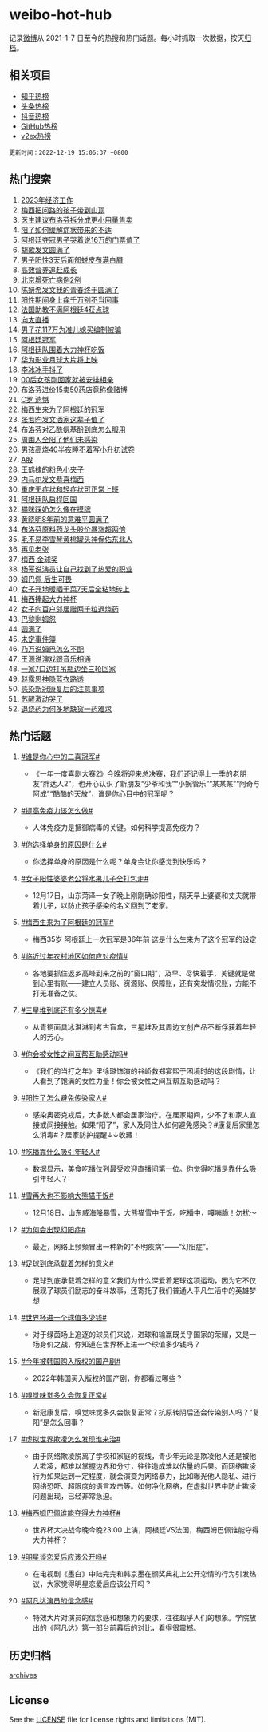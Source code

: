 # weibo-hot-hub

记录[微博](https://www.weibo.com)从 2021-1-7 日至今的热搜和热门话题。每小时抓取一次数据，按天[归档](archives)。

## 相关项目

- [知乎热榜](https://github.com/lonnyzhang423/zhihu-hot-hub)
- [头条热榜](https://github.com/lonnyzhang423/toutiao-hot-hub)
- [抖音热榜](https://github.com/lonnyzhang423/douyin-hot-hub)
- [GitHub热榜](https://github.com/lonnyzhang423/github-hot-hub)
- [v2ex热榜](https://github.com/lonnyzhang423/v2ex-hot-hub)


`更新时间：2022-12-19 15:06:37 +0800`

## 热门搜索

1. [2023年经济工作](https://m.weibo.cn/search?containerid=100103type%3D1%26t%3D10%26q%3D%232023%E5%B9%B4%E7%BB%8F%E6%B5%8E%E5%B7%A5%E4%BD%9C%23&stream_entry_id=51&isnewpage=1&extparam=seat%3D1%26pos%3D0%26c_type%3D51%26cate%3D10103%26dgr%3D0%26filter_type%3Drealtimehot%26display_time%3D1671433595%26pre_seqid%3D167143359577702142439&luicode=10000011&lfid=106003type%253D25%2526t%253D3%2526disable_hot%253D1%2526filter_type%253Drealtimehot)
1. [梅西把问路的孩子带到山顶](https://m.weibo.cn/search?containerid=100103type%3D1%26t%3D10%26q%3D%23%E6%A2%85%E8%A5%BF%E6%8A%8A%E9%97%AE%E8%B7%AF%E7%9A%84%E5%AD%A9%E5%AD%90%E5%B8%A6%E5%88%B0%E5%B1%B1%E9%A1%B6%23&stream_entry_id=31&isnewpage=1&extparam=seat%3D1%26filter_type%3Drealtimehot%26c_type%3D31%26band_rank%3D1%26cate%3D5001%26dgr%3D0%26lcate%3D5001%26pos%3D0%26realpos%3D1%26q%3D%2523%25E6%25A2%2585%25E8%25A5%25BF%25E6%258A%258A%25E9%2597%25AE%25E8%25B7%25AF%25E7%259A%2584%25E5%25AD%25A9%25E5%25AD%2590%25E5%25B8%25A6%25E5%2588%25B0%25E5%25B1%25B1%25E9%25A1%25B6%2523%26flag%3D16%26display_time%3D1671433595%26pre_seqid%3D167143359577702142439&luicode=10000011&lfid=106003type%253D25%2526t%253D3%2526disable_hot%253D1%2526filter_type%253Drealtimehot)
1. [医生建议布洛芬拆分成更小用量售卖](https://m.weibo.cn/search?containerid=100103type%3D1%26t%3D10%26q%3D%23%E5%8C%BB%E7%94%9F%E5%BB%BA%E8%AE%AE%E5%B8%83%E6%B4%9B%E8%8A%AC%E6%8B%86%E5%88%86%E6%88%90%E6%9B%B4%E5%B0%8F%E7%94%A8%E9%87%8F%E5%94%AE%E5%8D%96%23&stream_entry_id=31&isnewpage=1&extparam=seat%3D1%26filter_type%3Drealtimehot%26c_type%3D31%26band_rank%3D2%26cate%3D5001%26dgr%3D0%26lcate%3D5001%26pos%3D1%26realpos%3D2%26q%3D%2523%25E5%258C%25BB%25E7%2594%259F%25E5%25BB%25BA%25E8%25AE%25AE%25E5%25B8%2583%25E6%25B4%259B%25E8%258A%25AC%25E6%258B%2586%25E5%2588%2586%25E6%2588%2590%25E6%259B%25B4%25E5%25B0%258F%25E7%2594%25A8%25E9%2587%258F%25E5%2594%25AE%25E5%258D%2596%2523%26flag%3D2%26display_time%3D1671433595%26pre_seqid%3D167143359577702142439&luicode=10000011&lfid=106003type%253D25%2526t%253D3%2526disable_hot%253D1%2526filter_type%253Drealtimehot)
1. [阳了如何缓解症状带来的不适](https://m.weibo.cn/search?containerid=100103type%3D1%26t%3D10%26q%3D%23%E9%98%B3%E4%BA%86%E5%A6%82%E4%BD%95%E7%BC%93%E8%A7%A3%E7%97%87%E7%8A%B6%E5%B8%A6%E6%9D%A5%E7%9A%84%E4%B8%8D%E9%80%82%23&stream_entry_id=31&isnewpage=1&extparam=seat%3D1%26filter_type%3Drealtimehot%26c_type%3D31%26band_rank%3D3%26cate%3D5001%26dgr%3D0%26lcate%3D5001%26pos%3D2%26realpos%3D3%26q%3D%2523%25E9%2598%25B3%25E4%25BA%2586%25E5%25A6%2582%25E4%25BD%2595%25E7%25BC%2593%25E8%25A7%25A3%25E7%2597%2587%25E7%258A%25B6%25E5%25B8%25A6%25E6%259D%25A5%25E7%259A%2584%25E4%25B8%258D%25E9%2580%2582%2523%26flag%3D16%26display_time%3D1671433595%26pre_seqid%3D167143359577702142439&luicode=10000011&lfid=106003type%253D25%2526t%253D3%2526disable_hot%253D1%2526filter_type%253Drealtimehot)
1. [阿根廷夺冠男子哭着说16万的门票值了](https://m.weibo.cn/search?containerid=100103type%3D1%26t%3D10%26q%3D%23%E9%98%BF%E6%A0%B9%E5%BB%B7%E5%A4%BA%E5%86%A0%E7%94%B7%E5%AD%90%E5%93%AD%E7%9D%80%E8%AF%B416%E4%B8%87%E7%9A%84%E9%97%A8%E7%A5%A8%E5%80%BC%E4%BA%86%23&stream_entry_id=31&isnewpage=1&extparam=seat%3D1%26filter_type%3Drealtimehot%26c_type%3D31%26band_rank%3D4%26cate%3D5001%26dgr%3D0%26lcate%3D5001%26pos%3D3%26realpos%3D4%26q%3D%2523%25E9%2598%25BF%25E6%25A0%25B9%25E5%25BB%25B7%25E5%25A4%25BA%25E5%2586%25A0%25E7%2594%25B7%25E5%25AD%2590%25E5%2593%25AD%25E7%259D%2580%25E8%25AF%25B416%25E4%25B8%2587%25E7%259A%2584%25E9%2597%25A8%25E7%25A5%25A8%25E5%2580%25BC%25E4%25BA%2586%2523%26flag%3D0%26display_time%3D1671433595%26pre_seqid%3D167143359577702142439&luicode=10000011&lfid=106003type%253D25%2526t%253D3%2526disable_hot%253D1%2526filter_type%253Drealtimehot)
1. [胡歌发文圆满了](https://m.weibo.cn/search?containerid=100103type%3D1%26t%3D10%26q%3D%23%E8%83%A1%E6%AD%8C%E5%8F%91%E6%96%87%E5%9C%86%E6%BB%A1%E4%BA%86%23&stream_entry_id=31&isnewpage=1&extparam=seat%3D1%26filter_type%3Drealtimehot%26c_type%3D31%26band_rank%3D5%26cate%3D5001%26dgr%3D0%26lcate%3D5001%26pos%3D4%26realpos%3D5%26q%3D%2523%25E8%2583%25A1%25E6%25AD%258C%25E5%258F%2591%25E6%2596%2587%25E5%259C%2586%25E6%25BB%25A1%25E4%25BA%2586%2523%26flag%3D16%26display_time%3D1671433595%26pre_seqid%3D167143359577702142439&luicode=10000011&lfid=106003type%253D25%2526t%253D3%2526disable_hot%253D1%2526filter_type%253Drealtimehot)
1. [男子阳性3天后面部蜕皮布满白屑](https://m.weibo.cn/search?containerid=100103type%3D1%26t%3D10%26q%3D%23%E7%94%B7%E5%AD%90%E9%98%B3%E6%80%A73%E5%A4%A9%E5%90%8E%E9%9D%A2%E9%83%A8%E8%9C%95%E7%9A%AE%E5%B8%83%E6%BB%A1%E7%99%BD%E5%B1%91%23&stream_entry_id=31&isnewpage=1&extparam=seat%3D1%26filter_type%3Drealtimehot%26c_type%3D31%26band_rank%3D6%26cate%3D5001%26dgr%3D0%26lcate%3D5001%26pos%3D5%26realpos%3D6%26q%3D%2523%25E7%2594%25B7%25E5%25AD%2590%25E9%2598%25B3%25E6%2580%25A73%25E5%25A4%25A9%25E5%2590%258E%25E9%259D%25A2%25E9%2583%25A8%25E8%259C%2595%25E7%259A%25AE%25E5%25B8%2583%25E6%25BB%25A1%25E7%2599%25BD%25E5%25B1%2591%2523%26flag%3D0%26display_time%3D1671433595%26pre_seqid%3D167143359577702142439&luicode=10000011&lfid=106003type%253D25%2526t%253D3%2526disable_hot%253D1%2526filter_type%253Drealtimehot)
1. [高效营养追赶成长](https://m.weibo.cn/search?containerid=100103type%3D1%26t%3D10%26q%3D%23%E9%AB%98%E6%95%88%E8%90%A5%E5%85%BB%E8%BF%BD%E8%B5%B6%E6%88%90%E9%95%BF%23&stream_entry_id=31&isnewpage=1&extparam=seat%3D1%26filter_type%3Drealtimehot%26c_type%3D31%26band_rank%3D7%26cate%3D5001%26dgr%3D0%26lcate%3D5001%26pos%3D6%26topic_ad%3D1%26q%3D%2523%25E9%25AB%2598%25E6%2595%2588%25E8%2590%25A5%25E5%2585%25BB%25E8%25BF%25BD%25E8%25B5%25B6%25E6%2588%2590%25E9%2595%25BF%2523%26adid%3D175494%26display_time%3D1671433595%26pre_seqid%3D167143359577702142439&luicode=10000011&lfid=106003type%253D25%2526t%253D3%2526disable_hot%253D1%2526filter_type%253Drealtimehot)
1. [北京增死亡病例2例](https://m.weibo.cn/search?containerid=100103type%3D1%26t%3D10%26q%3D%23%E5%8C%97%E4%BA%AC%E5%A2%9E%E6%AD%BB%E4%BA%A1%E7%97%85%E4%BE%8B2%E4%BE%8B%23&stream_entry_id=31&isnewpage=1&extparam=seat%3D1%26filter_type%3Drealtimehot%26c_type%3D31%26band_rank%3D7%26cate%3D5001%26dgr%3D0%26lcate%3D5001%26pos%3D7%26realpos%3D7%26q%3D%2523%25E5%258C%2597%25E4%25BA%25AC%25E5%25A2%259E%25E6%25AD%25BB%25E4%25BA%25A1%25E7%2597%2585%25E4%25BE%258B2%25E4%25BE%258B%2523%26flag%3D2%26display_time%3D1671433595%26pre_seqid%3D167143359577702142439&luicode=10000011&lfid=106003type%253D25%2526t%253D3%2526disable_hot%253D1%2526filter_type%253Drealtimehot)
1. [陈妍希发文我的青春终于圆满了](https://m.weibo.cn/search?containerid=100103type%3D1%26t%3D10%26q%3D%23%E9%99%88%E5%A6%8D%E5%B8%8C%E5%8F%91%E6%96%87%E6%88%91%E7%9A%84%E9%9D%92%E6%98%A5%E7%BB%88%E4%BA%8E%E5%9C%86%E6%BB%A1%E4%BA%86%23&stream_entry_id=31&isnewpage=1&extparam=seat%3D1%26filter_type%3Drealtimehot%26c_type%3D31%26band_rank%3D8%26cate%3D5001%26dgr%3D0%26lcate%3D5001%26pos%3D8%26realpos%3D8%26q%3D%2523%25E9%2599%2588%25E5%25A6%258D%25E5%25B8%258C%25E5%258F%2591%25E6%2596%2587%25E6%2588%2591%25E7%259A%2584%25E9%259D%2592%25E6%2598%25A5%25E7%25BB%2588%25E4%25BA%258E%25E5%259C%2586%25E6%25BB%25A1%25E4%25BA%2586%2523%26flag%3D1%26display_time%3D1671433595%26pre_seqid%3D167143359577702142439&luicode=10000011&lfid=106003type%253D25%2526t%253D3%2526disable_hot%253D1%2526filter_type%253Drealtimehot)
1. [阳性期间身上痒千万别不当回事](https://m.weibo.cn/search?containerid=100103type%3D1%26t%3D10%26q%3D%23%E9%98%B3%E6%80%A7%E6%9C%9F%E9%97%B4%E8%BA%AB%E4%B8%8A%E7%97%92%E5%8D%83%E4%B8%87%E5%88%AB%E4%B8%8D%E5%BD%93%E5%9B%9E%E4%BA%8B%23&stream_entry_id=31&isnewpage=1&extparam=seat%3D1%26filter_type%3Drealtimehot%26c_type%3D31%26band_rank%3D9%26cate%3D5001%26dgr%3D0%26lcate%3D5001%26pos%3D9%26realpos%3D9%26q%3D%2523%25E9%2598%25B3%25E6%2580%25A7%25E6%259C%259F%25E9%2597%25B4%25E8%25BA%25AB%25E4%25B8%258A%25E7%2597%2592%25E5%258D%2583%25E4%25B8%2587%25E5%2588%25AB%25E4%25B8%258D%25E5%25BD%2593%25E5%259B%259E%25E4%25BA%258B%2523%26flag%3D2%26display_time%3D1671433595%26pre_seqid%3D167143359577702142439&luicode=10000011&lfid=106003type%253D25%2526t%253D3%2526disable_hot%253D1%2526filter_type%253Drealtimehot)
1. [法国助教不满阿根廷4获点球](https://m.weibo.cn/search?containerid=100103type%3D1%26t%3D10%26q%3D%23%E6%B3%95%E5%9B%BD%E5%8A%A9%E6%95%99%E4%B8%8D%E6%BB%A1%E9%98%BF%E6%A0%B9%E5%BB%B74%E8%8E%B7%E7%82%B9%E7%90%83%23&stream_entry_id=31&isnewpage=1&extparam=seat%3D1%26filter_type%3Drealtimehot%26c_type%3D31%26band_rank%3D10%26cate%3D5001%26dgr%3D0%26lcate%3D5001%26pos%3D10%26realpos%3D10%26q%3D%2523%25E6%25B3%2595%25E5%259B%25BD%25E5%258A%25A9%25E6%2595%2599%25E4%25B8%258D%25E6%25BB%25A1%25E9%2598%25BF%25E6%25A0%25B9%25E5%25BB%25B74%25E8%258E%25B7%25E7%2582%25B9%25E7%2590%2583%2523%26flag%3D0%26display_time%3D1671433595%26pre_seqid%3D167143359577702142439&luicode=10000011&lfid=106003type%253D25%2526t%253D3%2526disable_hot%253D1%2526filter_type%253Drealtimehot)
1. [向太直播](https://m.weibo.cn/search?containerid=100103type%3D1%26t%3D10%26q%3D%E5%90%91%E5%A4%AA%E7%9B%B4%E6%92%AD&stream_entry_id=31&isnewpage=1&extparam=seat%3D1%26filter_type%3Drealtimehot%26c_type%3D31%26band_rank%3D11%26cate%3D5001%26dgr%3D0%26lcate%3D5001%26pos%3D11%26realpos%3D11%26q%3D%25E5%2590%2591%25E5%25A4%25AA%25E7%259B%25B4%25E6%2592%25AD%26flag%3D1%26display_time%3D1671433595%26pre_seqid%3D167143359577702142439&luicode=10000011&lfid=106003type%253D25%2526t%253D3%2526disable_hot%253D1%2526filter_type%253Drealtimehot)
1. [男子花117万为准儿媳买编制被骗](https://m.weibo.cn/search?containerid=100103type%3D1%26t%3D10%26q%3D%23%E7%94%B7%E5%AD%90%E8%8A%B1117%E4%B8%87%E4%B8%BA%E5%87%86%E5%84%BF%E5%AA%B3%E4%B9%B0%E7%BC%96%E5%88%B6%E8%A2%AB%E9%AA%97%23&stream_entry_id=31&isnewpage=1&extparam=seat%3D1%26filter_type%3Drealtimehot%26c_type%3D31%26band_rank%3D12%26cate%3D5001%26dgr%3D0%26lcate%3D5001%26pos%3D12%26realpos%3D12%26q%3D%2523%25E7%2594%25B7%25E5%25AD%2590%25E8%258A%25B1117%25E4%25B8%2587%25E4%25B8%25BA%25E5%2587%2586%25E5%2584%25BF%25E5%25AA%25B3%25E4%25B9%25B0%25E7%25BC%2596%25E5%2588%25B6%25E8%25A2%25AB%25E9%25AA%2597%2523%26flag%3D0%26display_time%3D1671433595%26pre_seqid%3D167143359577702142439&luicode=10000011&lfid=106003type%253D25%2526t%253D3%2526disable_hot%253D1%2526filter_type%253Drealtimehot)
1. [阿根廷冠军](https://m.weibo.cn/search?containerid=100103type%3D1%26t%3D10%26q%3D%23%E9%98%BF%E6%A0%B9%E5%BB%B7%E5%86%A0%E5%86%9B%23&stream_entry_id=31&isnewpage=1&extparam=seat%3D1%26filter_type%3Drealtimehot%26c_type%3D31%26band_rank%3D13%26cate%3D5001%26dgr%3D0%26lcate%3D5001%26pos%3D13%26realpos%3D13%26q%3D%2523%25E9%2598%25BF%25E6%25A0%25B9%25E5%25BB%25B7%25E5%2586%25A0%25E5%2586%259B%2523%26flag%3D2%26display_time%3D1671433595%26pre_seqid%3D167143359577702142439&luicode=10000011&lfid=106003type%253D25%2526t%253D3%2526disable_hot%253D1%2526filter_type%253Drealtimehot)
1. [阿根廷队围着大力神杯吃饭](https://m.weibo.cn/search?containerid=100103type%3D1%26t%3D10%26q%3D%23%E9%98%BF%E6%A0%B9%E5%BB%B7%E9%98%9F%E5%9B%B4%E7%9D%80%E5%A4%A7%E5%8A%9B%E7%A5%9E%E6%9D%AF%E5%90%83%E9%A5%AD%23&stream_entry_id=31&isnewpage=1&extparam=seat%3D1%26filter_type%3Drealtimehot%26c_type%3D31%26band_rank%3D14%26cate%3D5001%26dgr%3D0%26lcate%3D5001%26pos%3D14%26realpos%3D14%26q%3D%2523%25E9%2598%25BF%25E6%25A0%25B9%25E5%25BB%25B7%25E9%2598%259F%25E5%259B%25B4%25E7%259D%2580%25E5%25A4%25A7%25E5%258A%259B%25E7%25A5%259E%25E6%259D%25AF%25E5%2590%2583%25E9%25A5%25AD%2523%26flag%3D0%26display_time%3D1671433595%26pre_seqid%3D167143359577702142439&luicode=10000011&lfid=106003type%253D25%2526t%253D3%2526disable_hot%253D1%2526filter_type%253Drealtimehot)
1. [华为影业月球大片将上映](https://m.weibo.cn/search?containerid=100103type%3D1%26t%3D10%26q%3D%23%E5%8D%8E%E4%B8%BA%E5%BD%B1%E4%B8%9A%E6%9C%88%E7%90%83%E5%A4%A7%E7%89%87%E5%B0%86%E4%B8%8A%E6%98%A0%23&stream_entry_id=31&isnewpage=1&extparam=seat%3D1%26filter_type%3Drealtimehot%26c_type%3D31%26band_rank%3D15%26cate%3D5001%26dgr%3D0%26lcate%3D5001%26pos%3D15%26realpos%3D15%26q%3D%2523%25E5%258D%258E%25E4%25B8%25BA%25E5%25BD%25B1%25E4%25B8%259A%25E6%259C%2588%25E7%2590%2583%25E5%25A4%25A7%25E7%2589%2587%25E5%25B0%2586%25E4%25B8%258A%25E6%2598%25A0%2523%26flag%3D0%26adid%3D175520%26display_time%3D1671433595%26pre_seqid%3D167143359577702142439&luicode=10000011&lfid=106003type%253D25%2526t%253D3%2526disable_hot%253D1%2526filter_type%253Drealtimehot)
1. [李冰冰手抖了](https://m.weibo.cn/search?containerid=100103type%3D1%26t%3D10%26q%3D%23%E6%9D%8E%E5%86%B0%E5%86%B0%E6%89%8B%E6%8A%96%E4%BA%86%23&stream_entry_id=31&isnewpage=1&extparam=seat%3D1%26filter_type%3Drealtimehot%26c_type%3D31%26band_rank%3D16%26cate%3D5001%26dgr%3D0%26lcate%3D5001%26pos%3D16%26realpos%3D16%26q%3D%2523%25E6%259D%258E%25E5%2586%25B0%25E5%2586%25B0%25E6%2589%258B%25E6%258A%2596%25E4%25BA%2586%2523%26flag%3D0%26display_time%3D1671433595%26pre_seqid%3D167143359577702142439&luicode=10000011&lfid=106003type%253D25%2526t%253D3%2526disable_hot%253D1%2526filter_type%253Drealtimehot)
1. [00后女孩刚回家就被安排相亲](https://m.weibo.cn/search?containerid=100103type%3D1%26t%3D10%26q%3D%2300%E5%90%8E%E5%A5%B3%E5%AD%A9%E5%88%9A%E5%9B%9E%E5%AE%B6%E5%B0%B1%E8%A2%AB%E5%AE%89%E6%8E%92%E7%9B%B8%E4%BA%B2%23&stream_entry_id=31&isnewpage=1&extparam=seat%3D1%26filter_type%3Drealtimehot%26c_type%3D31%26band_rank%3D17%26cate%3D5001%26dgr%3D0%26lcate%3D5001%26pos%3D17%26realpos%3D17%26q%3D%252300%25E5%2590%258E%25E5%25A5%25B3%25E5%25AD%25A9%25E5%2588%259A%25E5%259B%259E%25E5%25AE%25B6%25E5%25B0%25B1%25E8%25A2%25AB%25E5%25AE%2589%25E6%258E%2592%25E7%259B%25B8%25E4%25BA%25B2%2523%26flag%3D1%26display_time%3D1671433595%26pre_seqid%3D167143359577702142439&luicode=10000011&lfid=106003type%253D25%2526t%253D3%2526disable_hot%253D1%2526filter_type%253Drealtimehot)
1. [布洛芬进价15卖50药店竟称像赌博](https://m.weibo.cn/search?containerid=100103type%3D1%26t%3D10%26q%3D%23%E5%B8%83%E6%B4%9B%E8%8A%AC%E8%BF%9B%E4%BB%B715%E5%8D%9650%E8%8D%AF%E5%BA%97%E7%AB%9F%E7%A7%B0%E5%83%8F%E8%B5%8C%E5%8D%9A%23&stream_entry_id=31&isnewpage=1&extparam=seat%3D1%26filter_type%3Drealtimehot%26c_type%3D31%26band_rank%3D18%26cate%3D5001%26dgr%3D0%26lcate%3D5001%26pos%3D18%26realpos%3D18%26q%3D%2523%25E5%25B8%2583%25E6%25B4%259B%25E8%258A%25AC%25E8%25BF%259B%25E4%25BB%25B715%25E5%258D%259650%25E8%258D%25AF%25E5%25BA%2597%25E7%25AB%259F%25E7%25A7%25B0%25E5%2583%258F%25E8%25B5%258C%25E5%258D%259A%2523%26flag%3D1%26display_time%3D1671433595%26pre_seqid%3D167143359577702142439&luicode=10000011&lfid=106003type%253D25%2526t%253D3%2526disable_hot%253D1%2526filter_type%253Drealtimehot)
1. [C罗 遗憾](https://m.weibo.cn/search?containerid=100103type%3D1%26t%3D10%26q%3DC%E7%BD%97+%E9%81%97%E6%86%BE&stream_entry_id=31&isnewpage=1&extparam=seat%3D1%26filter_type%3Drealtimehot%26c_type%3D31%26band_rank%3D19%26cate%3D5001%26dgr%3D0%26lcate%3D5001%26pos%3D19%26realpos%3D19%26q%3DC%25E7%25BD%2597%2520%25E9%2581%2597%25E6%2586%25BE%26flag%3D2%26display_time%3D1671433595%26pre_seqid%3D167143359577702142439&luicode=10000011&lfid=106003type%253D25%2526t%253D3%2526disable_hot%253D1%2526filter_type%253Drealtimehot)
1. [梅西生来为了阿根廷的冠军](https://m.weibo.cn/search?containerid=100103type%3D1%26t%3D10%26q%3D%23%E6%A2%85%E8%A5%BF%E7%94%9F%E6%9D%A5%E4%B8%BA%E4%BA%86%E9%98%BF%E6%A0%B9%E5%BB%B7%E7%9A%84%E5%86%A0%E5%86%9B%23&stream_entry_id=31&isnewpage=1&extparam=seat%3D1%26filter_type%3Drealtimehot%26c_type%3D31%26band_rank%3D20%26cate%3D5001%26dgr%3D0%26lcate%3D5001%26pos%3D20%26realpos%3D20%26q%3D%2523%25E6%25A2%2585%25E8%25A5%25BF%25E7%2594%259F%25E6%259D%25A5%25E4%25B8%25BA%25E4%25BA%2586%25E9%2598%25BF%25E6%25A0%25B9%25E5%25BB%25B7%25E7%259A%2584%25E5%2586%25A0%25E5%2586%259B%2523%26flag%3D0%26display_time%3D1671433595%26pre_seqid%3D167143359577702142439&luicode=10000011&lfid=106003type%253D25%2526t%253D3%2526disable_hot%253D1%2526filter_type%253Drealtimehot)
1. [张若昀发文洒家这辈子值了](https://m.weibo.cn/search?containerid=100103type%3D1%26t%3D10%26q%3D%23%E5%BC%A0%E8%8B%A5%E6%98%80%E5%8F%91%E6%96%87%E6%B4%92%E5%AE%B6%E8%BF%99%E8%BE%88%E5%AD%90%E5%80%BC%E4%BA%86%23&stream_entry_id=31&isnewpage=1&extparam=seat%3D1%26filter_type%3Drealtimehot%26c_type%3D31%26band_rank%3D21%26cate%3D5001%26dgr%3D0%26lcate%3D5001%26pos%3D21%26realpos%3D21%26q%3D%2523%25E5%25BC%25A0%25E8%258B%25A5%25E6%2598%2580%25E5%258F%2591%25E6%2596%2587%25E6%25B4%2592%25E5%25AE%25B6%25E8%25BF%2599%25E8%25BE%2588%25E5%25AD%2590%25E5%2580%25BC%25E4%25BA%2586%2523%26flag%3D0%26display_time%3D1671433595%26pre_seqid%3D167143359577702142439&luicode=10000011&lfid=106003type%253D25%2526t%253D3%2526disable_hot%253D1%2526filter_type%253Drealtimehot)
1. [布洛芬对乙酰氨基酚到底怎么服用](https://m.weibo.cn/search?containerid=100103type%3D1%26t%3D10%26q%3D%23%E5%B8%83%E6%B4%9B%E8%8A%AC%E5%AF%B9%E4%B9%99%E9%85%B0%E6%B0%A8%E5%9F%BA%E9%85%9A%E5%88%B0%E5%BA%95%E6%80%8E%E4%B9%88%E6%9C%8D%E7%94%A8%23&stream_entry_id=31&isnewpage=1&extparam=seat%3D1%26filter_type%3Drealtimehot%26c_type%3D31%26band_rank%3D22%26cate%3D5001%26dgr%3D0%26lcate%3D5001%26pos%3D22%26realpos%3D22%26q%3D%2523%25E5%25B8%2583%25E6%25B4%259B%25E8%258A%25AC%25E5%25AF%25B9%25E4%25B9%2599%25E9%2585%25B0%25E6%25B0%25A8%25E5%259F%25BA%25E9%2585%259A%25E5%2588%25B0%25E5%25BA%2595%25E6%2580%258E%25E4%25B9%2588%25E6%259C%258D%25E7%2594%25A8%2523%26flag%3D1%26display_time%3D1671433595%26pre_seqid%3D167143359577702142439&luicode=10000011&lfid=106003type%253D25%2526t%253D3%2526disable_hot%253D1%2526filter_type%253Drealtimehot)
1. [周围人全阳了他们未感染](https://m.weibo.cn/search?containerid=100103type%3D1%26t%3D10%26q%3D%23%E5%91%A8%E5%9B%B4%E4%BA%BA%E5%85%A8%E9%98%B3%E4%BA%86%E4%BB%96%E4%BB%AC%E6%9C%AA%E6%84%9F%E6%9F%93%23&stream_entry_id=31&isnewpage=1&extparam=seat%3D1%26filter_type%3Drealtimehot%26c_type%3D31%26band_rank%3D23%26cate%3D5001%26dgr%3D0%26lcate%3D5001%26pos%3D23%26realpos%3D23%26q%3D%2523%25E5%2591%25A8%25E5%259B%25B4%25E4%25BA%25BA%25E5%2585%25A8%25E9%2598%25B3%25E4%25BA%2586%25E4%25BB%2596%25E4%25BB%25AC%25E6%259C%25AA%25E6%2584%259F%25E6%259F%2593%2523%26flag%3D0%26display_time%3D1671433595%26pre_seqid%3D167143359577702142439&luicode=10000011&lfid=106003type%253D25%2526t%253D3%2526disable_hot%253D1%2526filter_type%253Drealtimehot)
1. [男孩高烧40半夜睡不着写小升初试卷](https://m.weibo.cn/search?containerid=100103type%3D1%26t%3D10%26q%3D%23%E7%94%B7%E5%AD%A9%E9%AB%98%E7%83%A740%E5%8D%8A%E5%A4%9C%E7%9D%A1%E4%B8%8D%E7%9D%80%E5%86%99%E5%B0%8F%E5%8D%87%E5%88%9D%E8%AF%95%E5%8D%B7%23&stream_entry_id=31&isnewpage=1&extparam=seat%3D1%26filter_type%3Drealtimehot%26c_type%3D31%26band_rank%3D24%26cate%3D5001%26dgr%3D0%26lcate%3D5001%26pos%3D24%26realpos%3D24%26q%3D%2523%25E7%2594%25B7%25E5%25AD%25A9%25E9%25AB%2598%25E7%2583%25A740%25E5%258D%258A%25E5%25A4%259C%25E7%259D%25A1%25E4%25B8%258D%25E7%259D%2580%25E5%2586%2599%25E5%25B0%258F%25E5%258D%2587%25E5%2588%259D%25E8%25AF%2595%25E5%258D%25B7%2523%26flag%3D1%26display_time%3D1671433595%26pre_seqid%3D167143359577702142439&luicode=10000011&lfid=106003type%253D25%2526t%253D3%2526disable_hot%253D1%2526filter_type%253Drealtimehot)
1. [A股](https://m.weibo.cn/search?containerid=100103type%3D1%26t%3D10%26q%3DA%E8%82%A1&stream_entry_id=31&isnewpage=1&extparam=seat%3D1%26filter_type%3Drealtimehot%26c_type%3D31%26band_rank%3D25%26cate%3D5001%26dgr%3D0%26lcate%3D5001%26pos%3D25%26realpos%3D25%26q%3DA%25E8%2582%25A1%26flag%3D1%26display_time%3D1671433595%26pre_seqid%3D167143359577702142439&luicode=10000011&lfid=106003type%253D25%2526t%253D3%2526disable_hot%253D1%2526filter_type%253Drealtimehot)
1. [王鹤棣的粉色小夹子](https://m.weibo.cn/search?containerid=100103type%3D1%26t%3D10%26q%3D%23%E7%8E%8B%E9%B9%A4%E6%A3%A3%E7%9A%84%E7%B2%89%E8%89%B2%E5%B0%8F%E5%A4%B9%E5%AD%90%23&stream_entry_id=31&isnewpage=1&extparam=seat%3D1%26filter_type%3Drealtimehot%26c_type%3D31%26band_rank%3D26%26cate%3D5001%26dgr%3D0%26lcate%3D5001%26pos%3D26%26realpos%3D26%26q%3D%2523%25E7%258E%258B%25E9%25B9%25A4%25E6%25A3%25A3%25E7%259A%2584%25E7%25B2%2589%25E8%2589%25B2%25E5%25B0%258F%25E5%25A4%25B9%25E5%25AD%2590%2523%26flag%3D1%26display_time%3D1671433595%26pre_seqid%3D167143359577702142439&luicode=10000011&lfid=106003type%253D25%2526t%253D3%2526disable_hot%253D1%2526filter_type%253Drealtimehot)
1. [内马尔发文恭喜梅西](https://m.weibo.cn/search?containerid=100103type%3D1%26t%3D10%26q%3D%23%E5%86%85%E9%A9%AC%E5%B0%94%E5%8F%91%E6%96%87%E6%81%AD%E5%96%9C%E6%A2%85%E8%A5%BF%23&stream_entry_id=31&isnewpage=1&extparam=seat%3D1%26filter_type%3Drealtimehot%26c_type%3D31%26band_rank%3D27%26cate%3D5001%26dgr%3D0%26lcate%3D5001%26pos%3D27%26realpos%3D27%26q%3D%2523%25E5%2586%2585%25E9%25A9%25AC%25E5%25B0%2594%25E5%258F%2591%25E6%2596%2587%25E6%2581%25AD%25E5%2596%259C%25E6%25A2%2585%25E8%25A5%25BF%2523%26flag%3D0%26display_time%3D1671433595%26pre_seqid%3D167143359577702142439&luicode=10000011&lfid=106003type%253D25%2526t%253D3%2526disable_hot%253D1%2526filter_type%253Drealtimehot)
1. [重庆无症状和轻症状可正常上班](https://m.weibo.cn/search?containerid=100103type%3D1%26t%3D10%26q%3D%23%E9%87%8D%E5%BA%86%E6%97%A0%E7%97%87%E7%8A%B6%E5%92%8C%E8%BD%BB%E7%97%87%E7%8A%B6%E5%8F%AF%E6%AD%A3%E5%B8%B8%E4%B8%8A%E7%8F%AD%23&stream_entry_id=31&isnewpage=1&extparam=seat%3D1%26filter_type%3Drealtimehot%26c_type%3D31%26band_rank%3D28%26cate%3D5001%26dgr%3D0%26lcate%3D5001%26pos%3D28%26realpos%3D28%26q%3D%2523%25E9%2587%258D%25E5%25BA%2586%25E6%2597%25A0%25E7%2597%2587%25E7%258A%25B6%25E5%2592%258C%25E8%25BD%25BB%25E7%2597%2587%25E7%258A%25B6%25E5%258F%25AF%25E6%25AD%25A3%25E5%25B8%25B8%25E4%25B8%258A%25E7%258F%25AD%2523%26flag%3D0%26display_time%3D1671433595%26pre_seqid%3D167143359577702142439&luicode=10000011&lfid=106003type%253D25%2526t%253D3%2526disable_hot%253D1%2526filter_type%253Drealtimehot)
1. [阿根廷队启程回国](https://m.weibo.cn/search?containerid=100103type%3D1%26t%3D10%26q%3D%23%E9%98%BF%E6%A0%B9%E5%BB%B7%E9%98%9F%E5%90%AF%E7%A8%8B%E5%9B%9E%E5%9B%BD%23&stream_entry_id=31&isnewpage=1&extparam=seat%3D1%26filter_type%3Drealtimehot%26c_type%3D31%26band_rank%3D29%26cate%3D5001%26dgr%3D0%26lcate%3D5001%26pos%3D29%26realpos%3D29%26q%3D%2523%25E9%2598%25BF%25E6%25A0%25B9%25E5%25BB%25B7%25E9%2598%259F%25E5%2590%25AF%25E7%25A8%258B%25E5%259B%259E%25E5%259B%25BD%2523%26flag%3D1%26display_time%3D1671433595%26pre_seqid%3D167143359577702142439&luicode=10000011&lfid=106003type%253D25%2526t%253D3%2526disable_hot%253D1%2526filter_type%253Drealtimehot)
1. [猫咪踩奶怎么像在摸牌](https://m.weibo.cn/search?containerid=100103type%3D1%26t%3D10%26q%3D%23%E7%8C%AB%E5%92%AA%E8%B8%A9%E5%A5%B6%E6%80%8E%E4%B9%88%E5%83%8F%E5%9C%A8%E6%91%B8%E7%89%8C%23&stream_entry_id=31&isnewpage=1&extparam=seat%3D1%26filter_type%3Drealtimehot%26c_type%3D31%26band_rank%3D30%26cate%3D5001%26dgr%3D0%26lcate%3D5001%26pos%3D30%26realpos%3D30%26q%3D%2523%25E7%258C%25AB%25E5%2592%25AA%25E8%25B8%25A9%25E5%25A5%25B6%25E6%2580%258E%25E4%25B9%2588%25E5%2583%258F%25E5%259C%25A8%25E6%2591%25B8%25E7%2589%258C%2523%26flag%3D1%26display_time%3D1671433595%26pre_seqid%3D167143359577702142439&luicode=10000011&lfid=106003type%253D25%2526t%253D3%2526disable_hot%253D1%2526filter_type%253Drealtimehot)
1. [黄晓明8年前的意难平圆满了](https://m.weibo.cn/search?containerid=100103type%3D1%26t%3D10%26q%3D%23%E9%BB%84%E6%99%93%E6%98%8E8%E5%B9%B4%E5%89%8D%E7%9A%84%E6%84%8F%E9%9A%BE%E5%B9%B3%E5%9C%86%E6%BB%A1%E4%BA%86%23&stream_entry_id=31&isnewpage=1&extparam=seat%3D1%26filter_type%3Drealtimehot%26c_type%3D31%26band_rank%3D31%26cate%3D5001%26dgr%3D0%26lcate%3D5001%26pos%3D31%26realpos%3D31%26q%3D%2523%25E9%25BB%2584%25E6%2599%2593%25E6%2598%258E8%25E5%25B9%25B4%25E5%2589%258D%25E7%259A%2584%25E6%2584%258F%25E9%259A%25BE%25E5%25B9%25B3%25E5%259C%2586%25E6%25BB%25A1%25E4%25BA%2586%2523%26flag%3D1%26display_time%3D1671433595%26pre_seqid%3D167143359577702142439&luicode=10000011&lfid=106003type%253D25%2526t%253D3%2526disable_hot%253D1%2526filter_type%253Drealtimehot)
1. [布洛芬原料药龙头股价暴涨超两倍](https://m.weibo.cn/search?containerid=100103type%3D1%26t%3D10%26q%3D%23%E5%B8%83%E6%B4%9B%E8%8A%AC%E5%8E%9F%E6%96%99%E8%8D%AF%E9%BE%99%E5%A4%B4%E8%82%A1%E4%BB%B7%E6%9A%B4%E6%B6%A8%E8%B6%85%E4%B8%A4%E5%80%8D%23&stream_entry_id=31&isnewpage=1&extparam=seat%3D1%26filter_type%3Drealtimehot%26c_type%3D31%26band_rank%3D32%26cate%3D5001%26dgr%3D0%26lcate%3D5001%26pos%3D32%26realpos%3D32%26q%3D%2523%25E5%25B8%2583%25E6%25B4%259B%25E8%258A%25AC%25E5%258E%259F%25E6%2596%2599%25E8%258D%25AF%25E9%25BE%2599%25E5%25A4%25B4%25E8%2582%25A1%25E4%25BB%25B7%25E6%259A%25B4%25E6%25B6%25A8%25E8%25B6%2585%25E4%25B8%25A4%25E5%2580%258D%2523%26flag%3D0%26display_time%3D1671433595%26pre_seqid%3D167143359577702142439&luicode=10000011&lfid=106003type%253D25%2526t%253D3%2526disable_hot%253D1%2526filter_type%253Drealtimehot)
1. [毛不易李雪琴黄桃罐头神保佑东北人](https://m.weibo.cn/search?containerid=100103type%3D1%26t%3D10%26q%3D%23%E6%AF%9B%E4%B8%8D%E6%98%93%E6%9D%8E%E9%9B%AA%E7%90%B4%E9%BB%84%E6%A1%83%E7%BD%90%E5%A4%B4%E7%A5%9E%E4%BF%9D%E4%BD%91%E4%B8%9C%E5%8C%97%E4%BA%BA%23&stream_entry_id=31&isnewpage=1&extparam=seat%3D1%26filter_type%3Drealtimehot%26c_type%3D31%26band_rank%3D33%26cate%3D5001%26dgr%3D0%26lcate%3D5001%26pos%3D33%26realpos%3D33%26q%3D%2523%25E6%25AF%259B%25E4%25B8%258D%25E6%2598%2593%25E6%259D%258E%25E9%259B%25AA%25E7%2590%25B4%25E9%25BB%2584%25E6%25A1%2583%25E7%25BD%2590%25E5%25A4%25B4%25E7%25A5%259E%25E4%25BF%259D%25E4%25BD%2591%25E4%25B8%259C%25E5%258C%2597%25E4%25BA%25BA%2523%26flag%3D1%26display_time%3D1671433595%26pre_seqid%3D167143359577702142439&luicode=10000011&lfid=106003type%253D25%2526t%253D3%2526disable_hot%253D1%2526filter_type%253Drealtimehot)
1. [再见老张](https://m.weibo.cn/search?containerid=100103type%3D1%26t%3D10%26q%3D%23%E5%86%8D%E8%A7%81%E8%80%81%E5%BC%A0%23&stream_entry_id=31&isnewpage=1&extparam=seat%3D1%26filter_type%3Drealtimehot%26c_type%3D31%26band_rank%3D34%26cate%3D5001%26dgr%3D0%26lcate%3D5001%26pos%3D34%26realpos%3D34%26q%3D%2523%25E5%2586%258D%25E8%25A7%2581%25E8%2580%2581%25E5%25BC%25A0%2523%26flag%3D0%26display_time%3D1671433595%26pre_seqid%3D167143359577702142439&luicode=10000011&lfid=106003type%253D25%2526t%253D3%2526disable_hot%253D1%2526filter_type%253Drealtimehot)
1. [梅西 金球奖](https://m.weibo.cn/search?containerid=100103type%3D1%26t%3D10%26q%3D%23%E6%A2%85%E8%A5%BF+%E9%87%91%E7%90%83%E5%A5%96%23&stream_entry_id=31&isnewpage=1&extparam=seat%3D1%26filter_type%3Drealtimehot%26c_type%3D31%26band_rank%3D35%26cate%3D5001%26dgr%3D0%26lcate%3D5001%26pos%3D35%26realpos%3D35%26q%3D%2523%25E6%25A2%2585%25E8%25A5%25BF%2520%25E9%2587%2591%25E7%2590%2583%25E5%25A5%2596%2523%26flag%3D0%26display_time%3D1671433595%26pre_seqid%3D167143359577702142439&luicode=10000011&lfid=106003type%253D25%2526t%253D3%2526disable_hot%253D1%2526filter_type%253Drealtimehot)
1. [杨幂说演员让自己找到了热爱的职业](https://m.weibo.cn/search?containerid=100103type%3D1%26t%3D10%26q%3D%23%E6%9D%A8%E5%B9%82%E8%AF%B4%E6%BC%94%E5%91%98%E8%AE%A9%E8%87%AA%E5%B7%B1%E6%89%BE%E5%88%B0%E4%BA%86%E7%83%AD%E7%88%B1%E7%9A%84%E8%81%8C%E4%B8%9A%23&stream_entry_id=31&isnewpage=1&extparam=seat%3D1%26filter_type%3Drealtimehot%26c_type%3D31%26band_rank%3D36%26cate%3D5001%26dgr%3D0%26lcate%3D5001%26pos%3D36%26realpos%3D36%26q%3D%2523%25E6%259D%25A8%25E5%25B9%2582%25E8%25AF%25B4%25E6%25BC%2594%25E5%2591%2598%25E8%25AE%25A9%25E8%2587%25AA%25E5%25B7%25B1%25E6%2589%25BE%25E5%2588%25B0%25E4%25BA%2586%25E7%2583%25AD%25E7%2588%25B1%25E7%259A%2584%25E8%2581%258C%25E4%25B8%259A%2523%26flag%3D1%26display_time%3D1671433595%26pre_seqid%3D167143359577702142439&luicode=10000011&lfid=106003type%253D25%2526t%253D3%2526disable_hot%253D1%2526filter_type%253Drealtimehot)
1. [姆巴佩 后生可畏](https://m.weibo.cn/search?containerid=100103type%3D1%26t%3D10%26q%3D%E5%A7%86%E5%B7%B4%E4%BD%A9+%E5%90%8E%E7%94%9F%E5%8F%AF%E7%95%8F&stream_entry_id=31&isnewpage=1&extparam=seat%3D1%26filter_type%3Drealtimehot%26c_type%3D31%26band_rank%3D37%26cate%3D5001%26dgr%3D0%26lcate%3D5001%26pos%3D37%26realpos%3D37%26q%3D%25E5%25A7%2586%25E5%25B7%25B4%25E4%25BD%25A9%2520%25E5%2590%258E%25E7%2594%259F%25E5%258F%25AF%25E7%2595%258F%26flag%3D0%26display_time%3D1671433595%26pre_seqid%3D167143359577702142439&luicode=10000011&lfid=106003type%253D25%2526t%253D3%2526disable_hot%253D1%2526filter_type%253Drealtimehot)
1. [女子开地暖晒干菜7天后全粘地砖上](https://m.weibo.cn/search?containerid=100103type%3D1%26t%3D10%26q%3D%23%E5%A5%B3%E5%AD%90%E5%BC%80%E5%9C%B0%E6%9A%96%E6%99%92%E5%B9%B2%E8%8F%9C7%E5%A4%A9%E5%90%8E%E5%85%A8%E7%B2%98%E5%9C%B0%E7%A0%96%E4%B8%8A%23&stream_entry_id=31&isnewpage=1&extparam=seat%3D1%26filter_type%3Drealtimehot%26c_type%3D31%26band_rank%3D38%26cate%3D5001%26dgr%3D0%26lcate%3D5001%26pos%3D38%26realpos%3D38%26q%3D%2523%25E5%25A5%25B3%25E5%25AD%2590%25E5%25BC%2580%25E5%259C%25B0%25E6%259A%2596%25E6%2599%2592%25E5%25B9%25B2%25E8%258F%259C7%25E5%25A4%25A9%25E5%2590%258E%25E5%2585%25A8%25E7%25B2%2598%25E5%259C%25B0%25E7%25A0%2596%25E4%25B8%258A%2523%26flag%3D1%26display_time%3D1671433595%26pre_seqid%3D167143359577702142439&luicode=10000011&lfid=106003type%253D25%2526t%253D3%2526disable_hot%253D1%2526filter_type%253Drealtimehot)
1. [梅西捧起大力神杯](https://m.weibo.cn/search?containerid=100103type%3D1%26t%3D10%26q%3D%23%E6%A2%85%E8%A5%BF%E6%8D%A7%E8%B5%B7%E5%A4%A7%E5%8A%9B%E7%A5%9E%E6%9D%AF%23&stream_entry_id=31&isnewpage=1&extparam=seat%3D1%26filter_type%3Drealtimehot%26c_type%3D31%26band_rank%3D39%26cate%3D5001%26dgr%3D0%26lcate%3D5001%26pos%3D39%26realpos%3D39%26q%3D%2523%25E6%25A2%2585%25E8%25A5%25BF%25E6%258D%25A7%25E8%25B5%25B7%25E5%25A4%25A7%25E5%258A%259B%25E7%25A5%259E%25E6%259D%25AF%2523%26flag%3D0%26display_time%3D1671433595%26pre_seqid%3D167143359577702142439&luicode=10000011&lfid=106003type%253D25%2526t%253D3%2526disable_hot%253D1%2526filter_type%253Drealtimehot)
1. [女子向百户邻居赠两千粒退烧药](https://m.weibo.cn/search?containerid=100103type%3D1%26t%3D10%26q%3D%23%E5%A5%B3%E5%AD%90%E5%90%91%E7%99%BE%E6%88%B7%E9%82%BB%E5%B1%85%E8%B5%A0%E4%B8%A4%E5%8D%83%E7%B2%92%E9%80%80%E7%83%A7%E8%8D%AF%23&stream_entry_id=31&isnewpage=1&extparam=seat%3D1%26filter_type%3Drealtimehot%26c_type%3D31%26band_rank%3D40%26cate%3D5001%26dgr%3D0%26lcate%3D5001%26pos%3D40%26realpos%3D40%26q%3D%2523%25E5%25A5%25B3%25E5%25AD%2590%25E5%2590%2591%25E7%2599%25BE%25E6%2588%25B7%25E9%2582%25BB%25E5%25B1%2585%25E8%25B5%25A0%25E4%25B8%25A4%25E5%258D%2583%25E7%25B2%2592%25E9%2580%2580%25E7%2583%25A7%25E8%258D%25AF%2523%26flag%3D1%26display_time%3D1671433595%26pre_seqid%3D167143359577702142439&luicode=10000011&lfid=106003type%253D25%2526t%253D3%2526disable_hot%253D1%2526filter_type%253Drealtimehot)
1. [巴黎剩姆怨](https://m.weibo.cn/search?containerid=100103type%3D1%26t%3D10%26q%3D%E5%B7%B4%E9%BB%8E%E5%89%A9%E5%A7%86%E6%80%A8&stream_entry_id=31&isnewpage=1&extparam=seat%3D1%26filter_type%3Drealtimehot%26c_type%3D31%26band_rank%3D41%26cate%3D5001%26dgr%3D0%26lcate%3D5001%26pos%3D41%26realpos%3D41%26q%3D%25E5%25B7%25B4%25E9%25BB%258E%25E5%2589%25A9%25E5%25A7%2586%25E6%2580%25A8%26flag%3D1%26display_time%3D1671433595%26pre_seqid%3D167143359577702142439&luicode=10000011&lfid=106003type%253D25%2526t%253D3%2526disable_hot%253D1%2526filter_type%253Drealtimehot)
1. [圆满了](https://m.weibo.cn/search?containerid=100103type%3D1%26t%3D10%26q%3D%23%E5%9C%86%E6%BB%A1%E4%BA%86%23&stream_entry_id=31&isnewpage=1&extparam=seat%3D1%26filter_type%3Drealtimehot%26c_type%3D31%26band_rank%3D42%26cate%3D5001%26dgr%3D0%26lcate%3D5001%26pos%3D42%26realpos%3D42%26q%3D%2523%25E5%259C%2586%25E6%25BB%25A1%25E4%25BA%2586%2523%26flag%3D0%26display_time%3D1671433595%26pre_seqid%3D167143359577702142439&luicode=10000011&lfid=106003type%253D25%2526t%253D3%2526disable_hot%253D1%2526filter_type%253Drealtimehot)
1. [未定事件簿](https://m.weibo.cn/search?containerid=100103type%3D1%26t%3D10%26q%3D%23%E6%9C%AA%E5%AE%9A%E4%BA%8B%E4%BB%B6%E7%B0%BF%23&stream_entry_id=31&isnewpage=1&extparam=seat%3D1%26filter_type%3Drealtimehot%26c_type%3D31%26band_rank%3D43%26cate%3D5001%26dgr%3D0%26lcate%3D5001%26pos%3D43%26realpos%3D43%26q%3D%2523%25E6%259C%25AA%25E5%25AE%259A%25E4%25BA%258B%25E4%25BB%25B6%25E7%25B0%25BF%2523%26flag%3D1%26display_time%3D1671433595%26pre_seqid%3D167143359577702142439&luicode=10000011&lfid=106003type%253D25%2526t%253D3%2526disable_hot%253D1%2526filter_type%253Drealtimehot)
1. [乃万说姆巴怎么不配](https://m.weibo.cn/search?containerid=100103type%3D1%26t%3D10%26q%3D%23%E4%B9%83%E4%B8%87%E8%AF%B4%E5%A7%86%E5%B7%B4%E6%80%8E%E4%B9%88%E4%B8%8D%E9%85%8D%23&stream_entry_id=31&isnewpage=1&extparam=seat%3D1%26filter_type%3Drealtimehot%26c_type%3D31%26band_rank%3D44%26cate%3D5001%26dgr%3D0%26lcate%3D5001%26pos%3D44%26realpos%3D44%26q%3D%2523%25E4%25B9%2583%25E4%25B8%2587%25E8%25AF%25B4%25E5%25A7%2586%25E5%25B7%25B4%25E6%2580%258E%25E4%25B9%2588%25E4%25B8%258D%25E9%2585%258D%2523%26flag%3D0%26display_time%3D1671433595%26pre_seqid%3D167143359577702142439&luicode=10000011&lfid=106003type%253D25%2526t%253D3%2526disable_hot%253D1%2526filter_type%253Drealtimehot)
1. [王源说演戏跟音乐相通](https://m.weibo.cn/search?containerid=100103type%3D1%26t%3D10%26q%3D%23%E7%8E%8B%E6%BA%90%E8%AF%B4%E6%BC%94%E6%88%8F%E8%B7%9F%E9%9F%B3%E4%B9%90%E7%9B%B8%E9%80%9A%23&stream_entry_id=31&isnewpage=1&extparam=seat%3D1%26filter_type%3Drealtimehot%26c_type%3D31%26band_rank%3D45%26cate%3D5001%26dgr%3D0%26lcate%3D5001%26pos%3D45%26realpos%3D45%26q%3D%2523%25E7%258E%258B%25E6%25BA%2590%25E8%25AF%25B4%25E6%25BC%2594%25E6%2588%258F%25E8%25B7%259F%25E9%259F%25B3%25E4%25B9%2590%25E7%259B%25B8%25E9%2580%259A%2523%26flag%3D1%26display_time%3D1671433595%26pre_seqid%3D167143359577702142439&luicode=10000011&lfid=106003type%253D25%2526t%253D3%2526disable_hot%253D1%2526filter_type%253Drealtimehot)
1. [一家7口边打吊瓶边坐三轮回家](https://m.weibo.cn/search?containerid=100103type%3D1%26t%3D10%26q%3D%23%E4%B8%80%E5%AE%B67%E5%8F%A3%E8%BE%B9%E6%89%93%E5%90%8A%E7%93%B6%E8%BE%B9%E5%9D%90%E4%B8%89%E8%BD%AE%E5%9B%9E%E5%AE%B6%23&stream_entry_id=31&isnewpage=1&extparam=seat%3D1%26filter_type%3Drealtimehot%26c_type%3D31%26band_rank%3D46%26cate%3D5001%26dgr%3D0%26lcate%3D5001%26pos%3D46%26realpos%3D46%26q%3D%2523%25E4%25B8%2580%25E5%25AE%25B67%25E5%258F%25A3%25E8%25BE%25B9%25E6%2589%2593%25E5%2590%258A%25E7%2593%25B6%25E8%25BE%25B9%25E5%259D%2590%25E4%25B8%2589%25E8%25BD%25AE%25E5%259B%259E%25E5%25AE%25B6%2523%26flag%3D0%26display_time%3D1671433595%26pre_seqid%3D167143359577702142439&luicode=10000011&lfid=106003type%253D25%2526t%253D3%2526disable_hot%253D1%2526filter_type%253Drealtimehot)
1. [赵露思神隐蓝衣路透](https://m.weibo.cn/search?containerid=100103type%3D1%26t%3D10%26q%3D%23%E8%B5%B5%E9%9C%B2%E6%80%9D%E7%A5%9E%E9%9A%90%E8%93%9D%E8%A1%A3%E8%B7%AF%E9%80%8F%23&stream_entry_id=31&isnewpage=1&extparam=seat%3D1%26filter_type%3Drealtimehot%26c_type%3D31%26band_rank%3D47%26cate%3D5001%26dgr%3D0%26lcate%3D5001%26pos%3D47%26realpos%3D47%26q%3D%2523%25E8%25B5%25B5%25E9%259C%25B2%25E6%2580%259D%25E7%25A5%259E%25E9%259A%2590%25E8%2593%259D%25E8%25A1%25A3%25E8%25B7%25AF%25E9%2580%258F%2523%26flag%3D0%26display_time%3D1671433595%26pre_seqid%3D167143359577702142439&luicode=10000011&lfid=106003type%253D25%2526t%253D3%2526disable_hot%253D1%2526filter_type%253Drealtimehot)
1. [感染新冠康复后的注意事项](https://m.weibo.cn/search?containerid=100103type%3D1%26t%3D10%26q%3D%23%E6%84%9F%E6%9F%93%E6%96%B0%E5%86%A0%E5%BA%B7%E5%A4%8D%E5%90%8E%E7%9A%84%E6%B3%A8%E6%84%8F%E4%BA%8B%E9%A1%B9%23&stream_entry_id=31&isnewpage=1&extparam=seat%3D1%26filter_type%3Drealtimehot%26c_type%3D31%26band_rank%3D48%26cate%3D5001%26dgr%3D0%26lcate%3D5001%26pos%3D48%26realpos%3D48%26q%3D%2523%25E6%2584%259F%25E6%259F%2593%25E6%2596%25B0%25E5%2586%25A0%25E5%25BA%25B7%25E5%25A4%258D%25E5%2590%258E%25E7%259A%2584%25E6%25B3%25A8%25E6%2584%258F%25E4%25BA%258B%25E9%25A1%25B9%2523%26flag%3D1%26display_time%3D1671433595%26pre_seqid%3D167143359577702142439&luicode=10000011&lfid=106003type%253D25%2526t%253D3%2526disable_hot%253D1%2526filter_type%253Drealtimehot)
1. [苏醒激动哭了](https://m.weibo.cn/search?containerid=100103type%3D1%26t%3D10%26q%3D%23%E8%8B%8F%E9%86%92%E6%BF%80%E5%8A%A8%E5%93%AD%E4%BA%86%23&stream_entry_id=31&isnewpage=1&extparam=seat%3D1%26filter_type%3Drealtimehot%26c_type%3D31%26band_rank%3D49%26cate%3D5001%26dgr%3D0%26lcate%3D5001%26pos%3D49%26realpos%3D49%26q%3D%2523%25E8%258B%258F%25E9%2586%2592%25E6%25BF%2580%25E5%258A%25A8%25E5%2593%25AD%25E4%25BA%2586%2523%26flag%3D1%26display_time%3D1671433595%26pre_seqid%3D167143359577702142439&luicode=10000011&lfid=106003type%253D25%2526t%253D3%2526disable_hot%253D1%2526filter_type%253Drealtimehot)
1. [退烧药为何多地缺货一药难求](https://m.weibo.cn/search?containerid=100103type%3D1%26t%3D10%26q%3D%23%E9%80%80%E7%83%A7%E8%8D%AF%E4%B8%BA%E4%BD%95%E5%A4%9A%E5%9C%B0%E7%BC%BA%E8%B4%A7%E4%B8%80%E8%8D%AF%E9%9A%BE%E6%B1%82%23&stream_entry_id=31&isnewpage=1&extparam=seat%3D1%26filter_type%3Drealtimehot%26c_type%3D31%26band_rank%3D50%26cate%3D5001%26dgr%3D0%26lcate%3D5001%26pos%3D50%26realpos%3D50%26q%3D%2523%25E9%2580%2580%25E7%2583%25A7%25E8%258D%25AF%25E4%25B8%25BA%25E4%25BD%2595%25E5%25A4%259A%25E5%259C%25B0%25E7%25BC%25BA%25E8%25B4%25A7%25E4%25B8%2580%25E8%258D%25AF%25E9%259A%25BE%25E6%25B1%2582%2523%26flag%3D1%26display_time%3D1671433595%26pre_seqid%3D167143359577702142439&luicode=10000011&lfid=106003type%253D25%2526t%253D3%2526disable_hot%253D1%2526filter_type%253Drealtimehot)

## 热门话题

1. [#谁是你心中的二喜冠军#](https://m.weibo.cn/search?containerid=231522type%3D1%26t%3D10%26q%3D%23%E8%B0%81%E6%98%AF%E4%BD%A0%E5%BF%83%E4%B8%AD%E7%9A%84%E4%BA%8C%E5%96%9C%E5%86%A0%E5%86%9B%23&stream_entry_id=128&isnewpage=1&extparam=seat%3D1%26pos%3D1-0-0%26c_type%3D128%26dgr%3D0%26unitid%3D1671271295845%26cate%3D5004%26lcate%3D5004%26display_time%3D1671433597%26pre_seqid%3D1671433597086039909124&luicode=10000011&lfid=231648_-_4)
    - 《一年一度喜剧大赛2》今晚将迎来总决赛，我们还记得上一季的老朋友“胖达人2”，也开心认识了新朋友“少爷和我”“小婉管乐”“某某某”“阿奇与阿成”“酷酷的天放”，谁是你心目中的冠军呢？

1. [#提高免疫力该怎么做#](https://m.weibo.cn/search?containerid=231522type%3D1%26t%3D10%26q%3D%23%E6%8F%90%E9%AB%98%E5%85%8D%E7%96%AB%E5%8A%9B%E8%AF%A5%E6%80%8E%E4%B9%88%E5%81%9A%23&stream_entry_id=128&isnewpage=1&extparam=seat%3D1%26pos%3D1-0-1%26c_type%3D128%26dgr%3D0%26unitid%3D1671332792364%26cate%3D5004%26lcate%3D5004%26display_time%3D1671433597%26pre_seqid%3D1671433597086039909124&luicode=10000011&lfid=231648_-_4)
    - 人体免疫力是抵御病毒的关键。如何科学提高免疫力？

1. [#你选择单身的原因是什么#](https://m.weibo.cn/search?containerid=231522type%3D1%26t%3D10%26q%3D%23%E4%BD%A0%E9%80%89%E6%8B%A9%E5%8D%95%E8%BA%AB%E7%9A%84%E5%8E%9F%E5%9B%A0%E6%98%AF%E4%BB%80%E4%B9%88%23&stream_entry_id=128&isnewpage=1&extparam=seat%3D1%26pos%3D1-0-2%26c_type%3D128%26dgr%3D0%26unitid%3D1671362760187%26cate%3D5004%26lcate%3D5004%26display_time%3D1671433597%26pre_seqid%3D1671433597086039909124&luicode=10000011&lfid=231648_-_4)
    - 你选择单身的原因是什么呢？单身会让你感觉到快乐吗？

1. [#女子阳性婆婆老公将水果儿子全打包走#](https://m.weibo.cn/search?containerid=231522type%3D1%26t%3D10%26q%3D%23%E5%A5%B3%E5%AD%90%E9%98%B3%E6%80%A7%E5%A9%86%E5%A9%86%E8%80%81%E5%85%AC%E5%B0%86%E6%B0%B4%E6%9E%9C%E5%84%BF%E5%AD%90%E5%85%A8%E6%89%93%E5%8C%85%E8%B5%B0%23&stream_entry_id=128&isnewpage=1&extparam=seat%3D1%26pos%3D1-0-3%26c_type%3D128%26dgr%3D0%26unitid%3D1671374762823%26cate%3D5004%26lcate%3D5004%26display_time%3D1671433597%26pre_seqid%3D1671433597086039909124&luicode=10000011&lfid=231648_-_4)
    - 12月17日，山东菏泽一女子晚上刚刚确诊阳性，隔天早上婆婆和丈夫就带着儿子，以防止孩子感染的名义回到了老家。

1. [#梅西生来为了阿根廷的冠军#](https://m.weibo.cn/search?containerid=231522type%3D1%26t%3D10%26q%3D%23%E6%A2%85%E8%A5%BF%E7%94%9F%E6%9D%A5%E4%B8%BA%E4%BA%86%E9%98%BF%E6%A0%B9%E5%BB%B7%E7%9A%84%E5%86%A0%E5%86%9B%23&stream_entry_id=128&isnewpage=1&extparam=seat%3D1%26pos%3D1-0-4%26c_type%3D128%26dgr%3D0%26unitid%3D1671390056428%26cate%3D5004%26lcate%3D5004%26display_time%3D1671433597%26pre_seqid%3D1671433597086039909124&luicode=10000011&lfid=231648_-_4)
    - 梅西35岁 阿根廷上一次冠军是36年前  这是什么生来为了这个冠军的设定

1. [#临近过年农村地区如何应对疫情#](https://m.weibo.cn/search?containerid=231522type%3D1%26t%3D10%26q%3D%23%E4%B8%B4%E8%BF%91%E8%BF%87%E5%B9%B4%E5%86%9C%E6%9D%91%E5%9C%B0%E5%8C%BA%E5%A6%82%E4%BD%95%E5%BA%94%E5%AF%B9%E7%96%AB%E6%83%85%23&stream_entry_id=128&isnewpage=1&extparam=seat%3D1%26pos%3D1-0-5%26c_type%3D128%26dgr%3D0%26unitid%3D1671423668617%26cate%3D5004%26lcate%3D5004%26display_time%3D1671433597%26pre_seqid%3D1671433597086039909124&luicode=10000011&lfid=231648_-_4)
    - 各地要抓住返乡高峰到来之前的“窗口期”，及早、尽快着手，关键就是做到心里有账——建立人员账、资源账、保障账，还有突发情况账，方能不打无准备之仗。

1. [#三星堆到底还有多少惊喜#](https://m.weibo.cn/search?containerid=231522type%3D1%26t%3D10%26q%3D%23%E4%B8%89%E6%98%9F%E5%A0%86%E5%88%B0%E5%BA%95%E8%BF%98%E6%9C%89%E5%A4%9A%E5%B0%91%E6%83%8A%E5%96%9C%23&stream_entry_id=128&isnewpage=1&extparam=seat%3D1%26pos%3D1-0-6%26c_type%3D128%26dgr%3D0%26unitid%3D1671430275439%26cate%3D5004%26lcate%3D5004%26display_time%3D1671433597%26pre_seqid%3D1671433597086039909124&luicode=10000011&lfid=231648_-_4)
    - 从青铜面具冰淇淋到考古盲盒，三星堆及其周边文创产品不断俘获着年轻人的芳心。

1. [#你会被女性之间互帮互助感动吗#](https://m.weibo.cn/search?containerid=231522type%3D1%26t%3D10%26q%3D%23%E4%BD%A0%E4%BC%9A%E8%A2%AB%E5%A5%B3%E6%80%A7%E4%B9%8B%E9%97%B4%E4%BA%92%E5%B8%AE%E4%BA%92%E5%8A%A9%E6%84%9F%E5%8A%A8%E5%90%97%23&stream_entry_id=128&isnewpage=1&extparam=seat%3D1%26pos%3D1-0-7%26c_type%3D128%26dgr%3D0%26unitid%3D1671426365882%26cate%3D5004%26lcate%3D5004%26display_time%3D1671433597%26pre_seqid%3D1671433597086039909124&luicode=10000011&lfid=231648_-_4)
    - 《我们的当打之年》里徐璐饰演的谷峤救郑宴熙于困境时的这段剧情，让人看到了饱满的女性力量！你会被女性之间互帮互助感动吗？

1. [#阳性了怎么避免传染家人#](https://m.weibo.cn/search?containerid=231522type%3D1%26t%3D10%26q%3D%23%E9%98%B3%E6%80%A7%E4%BA%86%E6%80%8E%E4%B9%88%E9%81%BF%E5%85%8D%E4%BC%A0%E6%9F%93%E5%AE%B6%E4%BA%BA%23&stream_entry_id=128&isnewpage=1&extparam=seat%3D1%26pos%3D1-0-8%26c_type%3D128%26dgr%3D0%26unitid%3D1671421858609%26cate%3D5004%26lcate%3D5004%26display_time%3D1671433597%26pre_seqid%3D1671433597086039909124&luicode=10000011&lfid=231648_-_4)
    - 感染奥密克戎后，大多数人都会居家治疗。在居家期间，少不了和家人直接或间接接触。如果“阳了”，家人及同住人如何避免感染？#康复后家里怎么消毒#？居家防护提醒↓↓收藏！

1. [#吃播靠什么吸引年轻人#](https://m.weibo.cn/search?containerid=231522type%3D1%26t%3D10%26q%3D%23%E5%90%83%E6%92%AD%E9%9D%A0%E4%BB%80%E4%B9%88%E5%90%B8%E5%BC%95%E5%B9%B4%E8%BD%BB%E4%BA%BA%23&stream_entry_id=128&isnewpage=1&extparam=seat%3D1%26pos%3D1-0-9%26c_type%3D128%26dgr%3D0%26unitid%3D1671432067529%26cate%3D5004%26lcate%3D5004%26display_time%3D1671433597%26pre_seqid%3D1671433597086039909124&luicode=10000011&lfid=231648_-_4)
    - 数据显示，美食吃播位列最受欢迎直播间第一位。你觉得吃播是靠什么吸引年轻人？

1. [#雪再大也不影响大熊猫干饭#](https://m.weibo.cn/search?containerid=231522type%3D1%26t%3D10%26q%3D%23%E9%9B%AA%E5%86%8D%E5%A4%A7%E4%B9%9F%E4%B8%8D%E5%BD%B1%E5%93%8D%E5%A4%A7%E7%86%8A%E7%8C%AB%E5%B9%B2%E9%A5%AD%23&stream_entry_id=128&isnewpage=1&extparam=seat%3D1%26pos%3D1-0-10%26c_type%3D128%26dgr%3D0%26unitid%3D1671427564622%26cate%3D5004%26lcate%3D5004%26display_time%3D1671433597%26pre_seqid%3D1671433597086039909124&luicode=10000011&lfid=231648_-_4)
    - 12月18日，山东威海降暴雪，大熊猫雪中干饭。吃播中，嘎嘣脆！勿扰～

1. [#为何会出现幻阳症#](https://m.weibo.cn/search?containerid=231522type%3D1%26t%3D10%26q%3D%23%E4%B8%BA%E4%BD%95%E4%BC%9A%E5%87%BA%E7%8E%B0%E5%B9%BB%E9%98%B3%E7%97%87%23&stream_entry_id=128&isnewpage=1&extparam=seat%3D1%26pos%3D1-0-11%26c_type%3D128%26dgr%3D0%26unitid%3D1671324969875%26cate%3D5004%26lcate%3D5004%26display_time%3D1671433597%26pre_seqid%3D1671433597086039909124&luicode=10000011&lfid=231648_-_4)
    - 最近，网络上频频冒出一种新的“不明疾病”——“幻阳症”。

1. [#足球到底承载着怎样的意义#](https://m.weibo.cn/search?containerid=231522type%3D1%26t%3D10%26q%3D%23%E8%B6%B3%E7%90%83%E5%88%B0%E5%BA%95%E6%89%BF%E8%BD%BD%E7%9D%80%E6%80%8E%E6%A0%B7%E7%9A%84%E6%84%8F%E4%B9%89%23&stream_entry_id=128&isnewpage=1&extparam=seat%3D1%26pos%3D1-0-12%26c_type%3D128%26dgr%3D0%26unitid%3D1671432678596%26cate%3D5004%26lcate%3D5004%26display_time%3D1671433597%26pre_seqid%3D1671433597086039909124&luicode=10000011&lfid=231648_-_4)
    - 足球到底承载着怎样的意义我们为什么深爱着足球这项运动，因为它不仅展现了球员们励志的奋斗故事，还寄托了我们普通人平凡生活中的英雄梦想

1. [#世界杯进一个球值多少钱#](https://m.weibo.cn/search?containerid=231522type%3D1%26t%3D10%26q%3D%23%E4%B8%96%E7%95%8C%E6%9D%AF%E8%BF%9B%E4%B8%80%E4%B8%AA%E7%90%83%E5%80%BC%E5%A4%9A%E5%B0%91%E9%92%B1%23&stream_entry_id=128&isnewpage=1&extparam=seat%3D1%26pos%3D1-0-13%26c_type%3D128%26dgr%3D0%26unitid%3D1671432983157%26cate%3D5004%26lcate%3D5004%26display_time%3D1671433597%26pre_seqid%3D1671433597086039909124&luicode=10000011&lfid=231648_-_4)
    - 对于绿茵场上追逐的球员们来说，进球和输赢既关乎国家的荣耀，又是一场身价之战，你知道在世界杯上进一个球值多少钱吗？

1. [#今年被韩国购入版权的国产剧#](https://m.weibo.cn/search?containerid=231522type%3D1%26t%3D10%26q%3D%23%E4%BB%8A%E5%B9%B4%E8%A2%AB%E9%9F%A9%E5%9B%BD%E8%B4%AD%E5%85%A5%E7%89%88%E6%9D%83%E7%9A%84%E5%9B%BD%E4%BA%A7%E5%89%A7%23&stream_entry_id=128&isnewpage=1&extparam=seat%3D1%26pos%3D1-0-14%26c_type%3D128%26dgr%3D0%26unitid%3D1671416765915%26cate%3D5004%26lcate%3D5004%26display_time%3D1671433597%26pre_seqid%3D1671433597086039909124&luicode=10000011&lfid=231648_-_4)
    - 2022年韩国买入版权的国产剧，你都看过哪些？

1. [#嗅觉味觉多久会恢复正常#](https://m.weibo.cn/search?containerid=231522type%3D1%26t%3D10%26q%3D%23%E5%97%85%E8%A7%89%E5%91%B3%E8%A7%89%E5%A4%9A%E4%B9%85%E4%BC%9A%E6%81%A2%E5%A4%8D%E6%AD%A3%E5%B8%B8%23&stream_entry_id=128&isnewpage=1&extparam=seat%3D1%26pos%3D1-0-15%26c_type%3D128%26dgr%3D0%26unitid%3D1671415583107%26cate%3D5004%26lcate%3D5004%26display_time%3D1671433597%26pre_seqid%3D1671433597086039909124&luicode=10000011&lfid=231648_-_4)
    - 新冠康复后，嗅觉味觉多久会恢复正常？抗原转阴后还会传染别人吗？“复阳”是怎么回事？

1. [#虚拟世界欺凌怎么发现谁来治#](https://m.weibo.cn/search?containerid=231522type%3D1%26t%3D10%26q%3D%23%E8%99%9A%E6%8B%9F%E4%B8%96%E7%95%8C%E6%AC%BA%E5%87%8C%E6%80%8E%E4%B9%88%E5%8F%91%E7%8E%B0%E8%B0%81%E6%9D%A5%E6%B2%BB%23&stream_entry_id=128&isnewpage=1&extparam=seat%3D1%26pos%3D1-0-16%26c_type%3D128%26dgr%3D0%26unitid%3D1671407762497%26cate%3D5004%26lcate%3D5004%26display_time%3D1671433597%26pre_seqid%3D1671433597086039909124&luicode=10000011&lfid=231648_-_4)
    - 由于网络欺凌脱离了学校和家庭的视线，青少年无论是欺凌他人还是被他人欺凌，都难以掌握边界和分寸，往往造成难以估量的后果。而网络欺凌行为如果达到一定程度，就会演变为网络暴力，比如曝光他人隐私、进行网络恐吓、超限度的语言攻击等。如何净化网络，在虚拟世界中防止欺凌问题出现，已经非常急迫。

1. [#梅西姆巴佩谁能夺得大力神杯#](https://m.weibo.cn/search?containerid=231522type%3D1%26t%3D10%26q%3D%23%E6%A2%85%E8%A5%BF%E5%A7%86%E5%B7%B4%E4%BD%A9%E8%B0%81%E8%83%BD%E5%A4%BA%E5%BE%97%E5%A4%A7%E5%8A%9B%E7%A5%9E%E6%9D%AF%23&stream_entry_id=128&isnewpage=1&extparam=seat%3D1%26pos%3D1-0-17%26c_type%3D128%26dgr%3D0%26unitid%3D1671369364616%26cate%3D5004%26lcate%3D5004%26display_time%3D1671433597%26pre_seqid%3D1671433597086039909124&luicode=10000011&lfid=231648_-_4)
    - 世界杯大决战今晚今晚23:00 上演，阿根廷VS法国，梅西姆巴佩谁能夺得大力神杯？

1. [#明星谈恋爱后应该公开吗#](https://m.weibo.cn/search?containerid=231522type%3D1%26t%3D10%26q%3D%23%E6%98%8E%E6%98%9F%E8%B0%88%E6%81%8B%E7%88%B1%E5%90%8E%E5%BA%94%E8%AF%A5%E5%85%AC%E5%BC%80%E5%90%97%23&stream_entry_id=128&isnewpage=1&extparam=seat%3D1%26pos%3D1-0-18%26c_type%3D128%26dgr%3D0%26unitid%3D1671361860973%26cate%3D5004%26lcate%3D5004%26display_time%3D1671433597%26pre_seqid%3D1671433597086039909124&luicode=10000011&lfid=231648_-_4)
    - 在电视剧《墨白》中陆完完和韩京墨在颁奖典礼上公开恋情的行为引发热议，大家觉得明星恋爱后应该公开吗？

1. [#阿凡达演员的信念感#](https://m.weibo.cn/search?containerid=231522type%3D1%26t%3D10%26q%3D%23%E9%98%BF%E5%87%A1%E8%BE%BE%E6%BC%94%E5%91%98%E7%9A%84%E4%BF%A1%E5%BF%B5%E6%84%9F%23&stream_entry_id=128&isnewpage=1&extparam=seat%3D1%26pos%3D1-0-19%26c_type%3D128%26dgr%3D0%26unitid%3D1671353159088%26cate%3D5004%26lcate%3D5004%26display_time%3D1671433597%26pre_seqid%3D1671433597086039909124&luicode=10000011&lfid=231648_-_4)
    - 特效大片对演员的信念感和想象力的要求，往往超乎人们的想象。学院放出的《阿凡达》第一部台前幕后的对比，看得很震撼。


## 历史归档

[archives](archives)

## License

See the [LICENSE](LICENSE) file for license rights and limitations (MIT).

